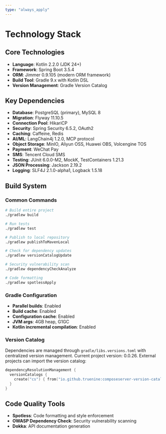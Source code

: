 ```yaml
---
type: "always_apply"
---
```


# Technology Stack

## Core Technologies

- **Language**: Kotlin 2.2.0 (JDK 24+)
- **Framework**: Spring Boot 3.5.4
- **ORM**: Jimmer 0.9.105 (modern ORM framework)
- **Build Tool**: Gradle 9.x with Kotlin DSL
- **Version Management**: Gradle Version Catalog

## Key Dependencies

- **Database**: PostgreSQL (primary), MySQL 8
- **Migration**: Flyway 11.10.5
- **Connection Pool**: HikariCP
- **Security**: Spring Security 6.5.2, OAuth2
- **Caching**: Caffeine, Redis
- **AI/ML**: LangChain4j 1.2.0, MCP protocol
- **Object Storage**: MinIO, Aliyun OSS, Huawei OBS, Volcengine TOS
- **Payment**: WeChat Pay
- **SMS**: Tencent Cloud SMS
- **Testing**: JUnit 6.0.0-M2, MockK, TestContainers 1.21.3
- **JSON Processing**: Jackson 2.19.2
- **Logging**: SLF4J 2.1.0-alpha1, Logback 1.5.18

## Build System

### Common Commands

```bash
# Build entire project
./gradlew build

# Run tests
./gradlew test

# Publish to local repository
./gradlew publishToMavenLocal

# Check for dependency updates
./gradlew versionCatalogUpdate

# Security vulnerability scan
./gradlew dependencyCheckAnalyze

# Code formatting
./gradlew spotlessApply
```

### Gradle Configuration

- **Parallel builds**: Enabled
- **Build cache**: Enabled
- **Configuration cache**: Enabled
- **JVM args**: 4GB heap, G1GC
- **Kotlin incremental compilation**: Enabled

### Version Catalog

Dependencies are managed through `gradle/libs.versions.toml` with centralized version management. Current project version: 0.0.26. External projects can import the version catalog:

```kotlin
dependencyResolutionManagement {
  versionCatalogs {
    create("cs") { from("io.github.truenine:composeserver-version-catalog:0.0.26") }
  }
}
```

## Code Quality Tools

- **Spotless**: Code formatting and style enforcement
- **OWASP Dependency Check**: Security vulnerability scanning
- **Dokka**: API documentation generation
